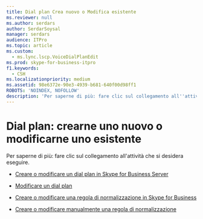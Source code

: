 ```yaml
---
title: Dial plan Crea nuovo o Modifica esistente
ms.reviewer: null
ms.author: serdars
author: SerdarSoysal
manager: serdars
audience: ITPro
ms.topic: article
ms.custom:
  - ms.lync.lscp.VoiceDialPlanEdit
ms.prod: skype-for-business-itpro
f1.keywords:
  - CSH
ms.localizationpriority: medium
ms.assetid: 98e6372e-90e3-4939-b681-640f00d98ff1
ROBOTS: 'NOINDEX, NOFOLLOW'
description: 'Per saperne di più: fare clic sul collegamento all''attività che si desidera eseguire.'
---
```


# <a name="dial-plan-create-new-or-edit-existing"></a>Dial plan: crearne uno nuovo o modificarne uno esistente

Per saperne di più: fare clic sul collegamento all'attività che si desidera eseguire.

- [Creare o modificare un dial plan in Skype for Business Server](../../../deploy/deploy-enterprise-voice/dial-plans.md)

- [Modificare un dial plan](/previous-versions/office/lync-server-2013/lync-server-2013-modify-a-dial-plan)

- [Creare o modificare una regola di normalizzazione in Skype for Business](../../../deploy/deploy-enterprise-voice/normalization-rules.md)

- [Creare o modificare manualmente una regola di normalizzazione](/previous-versions/office/lync-server-2013/lync-server-2013-create-or-modify-a-normalization-rule-manually)